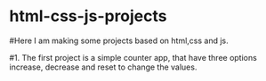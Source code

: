 # html-css-js-projects

#Here I am making some projects based on html,css and js.

#1. The first project is a simple counter app, that have three options increase, decrease and reset to change the values.
